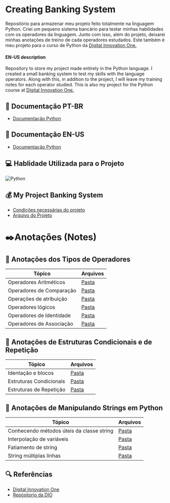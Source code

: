 # Creating Banking System

Repositório para armazenar meu projeto feito totalmente na linguagem Python. Criei um pequeno sistema bancário para testar minhas habilidades com os operadores da linguagem. Junto com isso, além do projeto, deixarei minhas anotações de treino de cada operadores estudados. Este também é meu projeto para o curso de Python da  [Digital Innovation One.](https://www.google.com/url?sa=t&rct=j&q=&esrc=s&source=web&cd=&cad=rja&uact=8&ved=2ahUKEwji5PjIoIyHAxWOrpUCHYbtB6IQFnoECAYQAQ&url=https%3A%2F%2Fwww.dio.me%2F&usg=AOvVaw3P75GLlstjORQVFDCyOyYk&opi=89978449)

#### EN-US description

Repository to store my project made entirely in the Python language. I created a small banking system to test my skills with the language operators. Along with this, in addition to the project, I will leave my training notes for each operator studied. This is also my project for the Python course at [Digital Innovation One.](https://www.google.com/url?sa=t&rct=j&q=&esrc=s&source=web&cd=&cad=rja&uact=8&ved=2ahUKEwji5PjIoIyHAxWOrpUCHYbtB6IQFnoECAYQAQ&url=https%3A%2F%2Fwww.dio.me%2F&usg=AOvVaw3P75GLlstjORQVFDCyOyYk&opi=89978449)

## 📖 Documentação PT-BR 
- [Documentação Python](https://docs.python.org/pt-br/3/tutorial/)
## 📖 Documentação EN-US
- [Documentação Python](https://docs.python.org/3/tutorial/index.html)

## 💻 Hablidade Utilizada para o Projeto
![Python](https://img.shields.io/badge/python-black?style=for-the-badge&logo=python&logoColor=ffdd54)
## 💰 My Project Banking System
- [Condições necessárias do projeto]()
- [Arquivo do Projeto]()

# ✒️Anotações (Notes)

## 📒 Anotações dos Tipos de Operadores

| Tópico | Arquivos |
|------- |--------- |
Operadores Aritméticos|[Pasta]()
Operadores de Comparação|[Pasta]()
Operações de atribuição|[Pasta]()
Operadores lógicos|[Pasta]()
Operadores de Identidade|[Pasta]()
Operadores de Associação|[Pasta]()

## 📒 Anotações de Estruturas Condicionais e de Repetição
| Tópico | Arquivos |
|------- |--------- |
Identação e blocos|[Pasta]()
Estruturas Condicionais|[Pasta]()
Estruturas de Repetição|[Pasta]()

## 📒 Anotações de Manipulando Strings em Python
| Tópico | Arquivos |
|------- |--------- |
Conhecendo métodos úteis da classe string|[Pasta]()
Interpolação de variáveis|[Pasta]()
Fatiamento de string|[Pasta]()
String múltiplas linhas|[Pasta]()


## 🔍 Referências
- [Digital Innovation One](https://www.dio.me)
- [Repósitorio da DIO](https://github.com/digitalinnovationone/trilha-python-dio/blob/main/00%20-%20Fundamentos/desafio.py)
